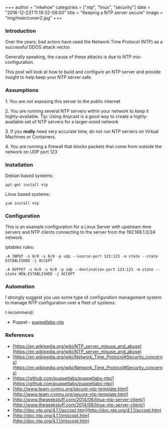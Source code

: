 +++
author = "mkehoe"
categories = ["ntp", "linux", "security"]
date = "2016-12-23T11:19:32-08:00"
title = "Keeping a NTP server secure"
image = "img/main/cover2.jpg"
+++
### Introduction

Over the years, bad actors have used the Network Time Protocol (NTP) as a successful DDOS attack vector.

Generally speaking, the cause of these attacks is due to NTP mis-configuration.

This post will look at how to build and configure an NTP server and provide insight to help keep your NTP server safe.

### Assumptions

1\. You are not exposing this server to the public internet

2\. You are running several NTP servers within your network to keep it highly-available. Tip: Using Anycast is a good way to create a highly-available set of NTP servers for a larger-sized network

3\. If you **really** need very accurate time, do not run NTP servers on Virtual Machines or Containers.

4\. You are running a firewall that blocks packets that come from outside the network on UDP port 123

### Installation

Debian based systems:

`apt-get install ntp`

Linux based systems:

`yum install ntp`

### Configuration

This is an example configuration for a Linux Server with upstream time servers and NTP clients connecting to the server from the 192.168.1.0/24 network.

iptables rules:

`-A INPUT -s 0/0 -s 0/0 -p udp --source-port 123:123 -m state --state ESTABLISHED -j ACCEPT`

`-A OUTPUT -s 0/0 -s 0/0 -p udp --destination-port 123:123 -m state --state NEW,ESTABLISHED -j ACCEPT`

### Automation

I strongly suggest you use some type of configuration management system to manage NTP configuration over a fleet of systems.

I recommend:

*   Puppet - [puppetlabs-ntp](https://github.com/puppetlabs/puppetlabs-ntp)

### References

*   [https://en.wikipedia.org/wiki/NTP_server_misuse_and_abuse](https://en.wikipedia.org/wiki/NTP_server_misuse_and_abuse)
*   [https://en.wikipedia.org/wiki/Network_Time_Protocol#Security_concerns](https://en.wikipedia.org/wiki/Network_Time_Protocol#Security_concerns)
*   [https://github.com/puppetlabs/puppetlabs-ntp/](https://github.com/puppetlabs/puppetlabs-ntp/)
*   [http://www.team-cymru.org/secure-ntp-template.html](http://www.team-cymru.org/secure-ntp-template.html)
*   [http://www.thegeekstuff.com/2014/06/linux-ntp-server-client/](http://www.thegeekstuff.com/2014/06/linux-ntp-server-client/)
*   [http://doc.ntp.org/4.1.1/accopt.htm](http://doc.ntp.org/4.1.1/accopt.htm)
*   [http://doc.ntp.org/4.1.1/miscopt.htm](http://doc.ntp.org/4.1.1/miscopt.htm)